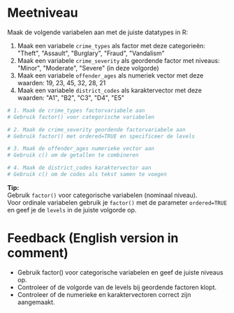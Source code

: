 # Meetniveau

Maak de volgende variabelen aan met de juiste datatypes in R:

1. Maak een variabele `crime_types` als factor met deze categorieën: "Theft", "Assault", "Burglary", "Fraud", "Vandalism"
2. Maak een variabele `crime_severity` als geordende factor met niveaus: "Minor", "Moderate", "Severe" (in deze volgorde)
3. Maak een variabele `offender_ages` als numeriek vector met deze waarden: 19, 23, 45, 32, 28, 21
4. Maak een variabele `district_codes` als karaktervector met deze waarden: "A1", "B2", "C3", "D4", "E5"

```R
# 1. Maak de crime_types factorvariabele aan
# Gebruik factor() voor categorische variabelen

# 2. Maak de crime_severity geordende factorvariabele aan
# Gebruik factor() met ordered=TRUE en specificeer de levels

# 3. Maak de offender_ages numerieke vector aan
# Gebruik c() om de getallen te combineren

# 4. Maak de district_codes karaktervector aan
# Gebruik c() om de codes als tekst samen te voegen
```

**Tip:**  
Gebruik `factor()` voor categorische variabelen (nominaal niveau).  
Voor ordinale variabelen gebruik je `factor()` met de parameter `ordered=TRUE` en geef je de `levels` in de juiste volgorde op.

# Feedback (English version in comment)

- Gebruik factor() voor categorische variabelen en geef de juiste niveaus op.
- Controleer of de volgorde van de levels bij geordende factoren klopt.
- Controleer of de numerieke en karaktervectoren correct zijn aangemaakt.

<!--
- Use factor() for categorical variables and specify the correct levels.
- Check that the order of levels for ordered factors is correct.
- Check that the numeric and character vectors are created correctly.
-->
